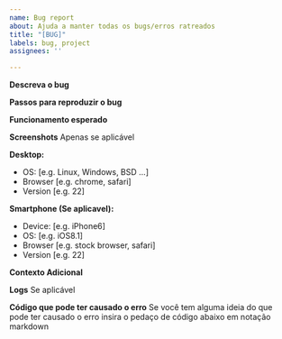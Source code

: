 ```yaml
---
name: Bug report
about: Ajuda a manter todas os bugs/erros ratreados
title: "[BUG]"
labels: bug, project
assignees: ''

---
```


**Descreva o bug**

**Passos para reproduzir o bug**

**Funcionamento esperado**

**Screenshots**
Apenas se aplicável

**Desktop:**
 - OS: [e.g. Linux, Windows, BSD ...]
 - Browser [e.g. chrome, safari]
 - Version [e.g. 22]

**Smartphone (Se aplicavel):**
 - Device: [e.g. iPhone6]
 - OS: [e.g. iOS8.1]
 - Browser [e.g. stock browser, safari]
 - Version [e.g. 22]

**Contexto Adicional**

**Logs**
Se aplicável

**Código que pode ter causado o erro**
Se você tem alguma ideia do que pode ter causado o erro insira o pedaço de código abaixo em notação markdown
